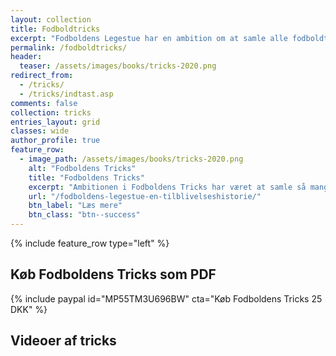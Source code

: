```yaml
---
layout: collection
title: Fodboldtricks
excerpt: "Fodboldens Legestue har en ambition om at samle alle fodboldtricks i verden."
permalink: /fodboldtricks/
header:
  teaser: /assets/images/books/tricks-2020.png
redirect_from:
  - /tricks/
  - /tricks/indtast.asp
comments: false
collection: tricks
entries_layout: grid
classes: wide
author_profile: true
feature_row:
  - image_path: /assets/images/books/tricks-2020.png
    alt: "Fodboldens Tricks"
    title: "Fodboldens Tricks"
    excerpt: "Ambitionen i Fodboldens Tricks har været at samle så mange tricks, driblinger, finter, finurlige spark som overhovedet muligt. Der er masser at gå i gang med."
    url: "/fodboldens-legestue-en-tilblivelseshistorie/"
    btn_label: "Læs mere"
    btn_class: "btn--success"
---
```


{% include feature_row type="left" %}

## Køb Fodboldens Tricks som PDF

{% include paypal id="MP55TM3U696BW" cta="Køb Fodboldens Tricks 25 DKK" %}

## Videoer af tricks
